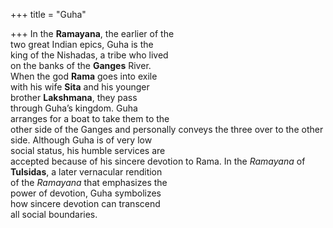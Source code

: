+++
title = "Guha"

+++
In the **Ramayana**, the earlier of the  
two great Indian epics, Guha is the  
king of the Nishadas, a tribe who lived  
on the banks of the **Ganges** River.  
When the god **Rama** goes into exile  
with his wife **Sita** and his younger  
brother **Lakshmana**, they pass  
through Guha’s kingdom. Guha  
arranges for a boat to take them to the  
other side of the Ganges and personally conveys the three over to the other  
side. Although Guha is of very low  
social status, his humble services are  
accepted because of his sincere devotion to Rama. In the *Ramayana* of  
**Tulsidas**, a later vernacular rendition  
of the *Ramayana* that emphasizes the  
power of devotion, Guha symbolizes  
how sincere devotion can transcend  
all social boundaries.